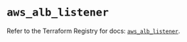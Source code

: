 # `aws_alb_listener`

Refer to the Terraform Registry for docs: [`aws_alb_listener`](https://registry.terraform.io/providers/hashicorp/aws/5.57.0/docs/resources/alb_listener).
